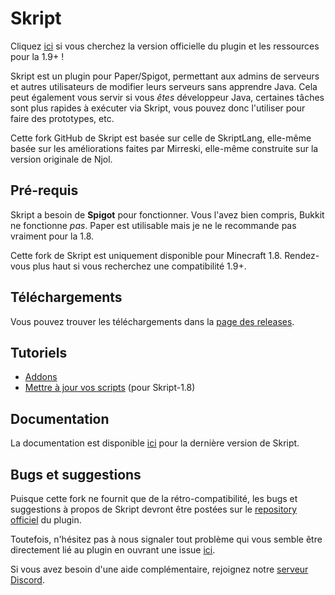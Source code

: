 # Skript
Cliquez [ici](https://github.com/SkriptLang/Skript/releases) si vous cherchez la version officielle du plugin et les ressources pour la 1.9+ !

Skript est un plugin pour Paper/Spigot, permettant aux admins de serveurs et autres
utilisateurs de modifier leurs serveurs sans apprendre Java. Cela peut également
vous servir si vous *êtes* développeur Java, certaines tâches sont plus rapides
à exécuter via Skript, vous pouvez donc l'utiliser pour faire des prototypes, etc.

Cette fork GitHub de Skript est basée sur celle de SkriptLang, elle-même basée
sur les améliorations faites par Mirreski, elle-même construite sur la version
originale de Njol.

## Pré-requis
Skript a besoin de **Spigot** pour fonctionner. Vous l'avez bien compris, Bukkit ne
fonctionne *pas*. Paper est utilisable mais je ne le recommande pas vraiment pour la 1.8.

Cette fork de Skript est uniquement disponible pour Minecraft 1.8. Rendez-vous
plus haut si vous recherchez une compatibilité 1.9+.

## Téléchargements
Vous pouvez trouver les téléchargements dans la [page des releases](https://github.com/Matocolotoe/Skript-1.8/releases).

## Tutoriels
- [Addons](https://github.com/Matocolotoe/Skript-1.8/blob/master/tutorials/french/Addons.md)
- [Mettre à jour vos scripts](https://github.com/Matocolotoe/Skript-1.8/blob/master/tutorials/french/Updates.md) (pour Skript-1.8)

## Documentation
La documentation est disponible [ici](https://skriptlang.github.io/Skript) pour la dernière version de Skript.

## Bugs et suggestions
Puisque cette fork ne fournit que de la rétro-compatibilité, les bugs et suggestions à propos
de Skript devront être postées sur le [repository officiel](https://github.com/SkriptLang/Skript) du plugin.

Toutefois, n'hésitez pas à nous signaler tout problème qui vous semble être directement lié
au plugin en ouvrant une issue [ici](https://github.com/Matocolotoe/Skript-1.8/issues).

Si vous avez besoin d'une aide complémentaire, rejoignez notre [serveur Discord](https://discord.gg/yh3Z98m).
